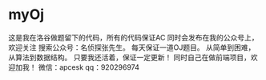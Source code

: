 # myOj
这是我在洛谷做题留下的代码，所有的代码保证AC
同时会发布在我的公众号上，欢迎关注
搜索公众号：名侦探张先生。
每天保证一道OJ题目。
从简单到困难，从算法到数据结构。
只要我还活着，保证一定更新！
同时自己在做前端项目，欢迎加我！
微信：apcesk
qq：920296974
